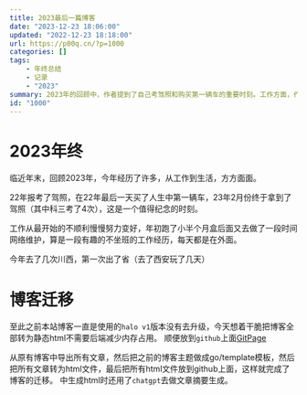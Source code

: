 ```yaml
---
title: 2023最后一篇博客
date: "2023-12-23 18:06:00"
updated: "2022-12-23 18:18:00"
url: https://p00q.cn/?p=1000
categories: []
tags:
    - 年终总结
    - 记录
    - "2023"
summary: 2023年的回顾中，作者提到了自己考驾照和购买第一辆车的重要时刻。工作方面，作者经历了一段不顺利但后来努力改善的过程，还有一段有趣的不坐班的网络维护工作经历。此外，作者还去了川西和西安旅行。在博客方面，作者决定将博客转为静态html文件并迁移到GitHub上。作者还使用chatgpt生成了文章的摘要。
id: "1000"
---
```


# 2023年终

临近年末，回顾2023年，今年经历了许多，从工作到生活，方方面面。

22年报考了驾照，在22年最后一天买了人生中第一辆车，23年2月份终于拿到了驾照（其中科三考了4次），这是一个值得纪念的时刻。

工作从最开始的不顺利慢慢努力变好，年初跑了小半个月盒后面又去做了一段时间网络维护，算是一段有趣的不坐班的工作经历，每天都是在外面。

今年去了几次川西，第一次出了省（去了西安玩了几天）

# 博客迁移

至此之前本站博客一直是使用的`halo v1`版本没有去升级，今天想着干脆把博客全部转为静态html不需要后端减少内存占用。
顺便放到`github`上面[GitPage](https://danbai225.github.io)

从原有博客中导出所有文章，然后把之前的博客主题做成go/template模板，然后把所有文章转为html文件，最后把所有html文件放到github上面，这样就完成了博客的迁移。
中生成html时还用了`chatgpt`去做文章摘要生成。
